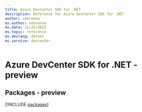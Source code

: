 ```yaml
---
title: Azure DevCenter SDK for .NET
description: Reference for Azure DevCenter SDK for .NET
author: sebrenna
ms.author: sebrenna
ms.data: 11/25/2022
ms.topic: reference
ms.devlang: dotnet
ms.service: devcenter
---
```

# Azure DevCenter SDK for .NET - preview
## Packages - preview
[!INCLUDE [packages](devcenter-index.md)]